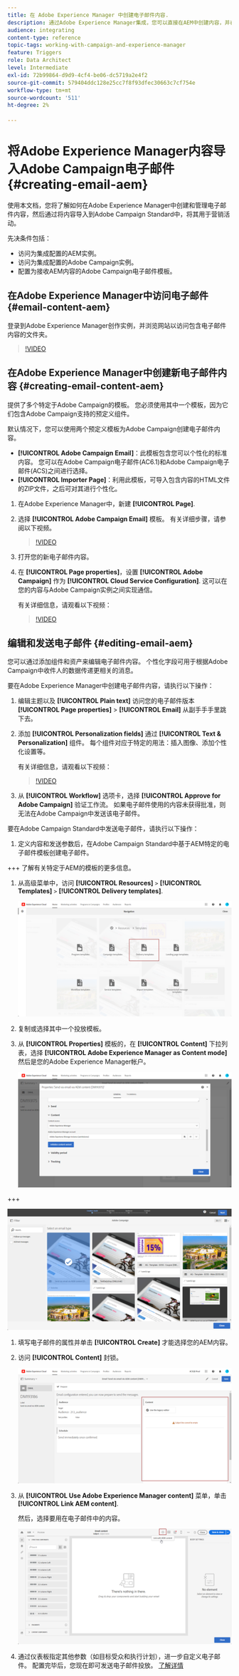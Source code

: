 ```yaml
---
title: 在 Adobe Experience Manager 中创建电子邮件内容.
description: 通过Adobe Experience Manager集成，您可以直接在AEM中创建内容，并在以后的Adobe Campaign中使用它。
audience: integrating
content-type: reference
topic-tags: working-with-campaign-and-experience-manager
feature: Triggers
role: Data Architect
level: Intermediate
exl-id: 72b99864-d9d9-4cf4-be06-dc5719a2e4f2
source-git-commit: 579404ddc128e25cc7f8f93dfec30663c7cf754e
workflow-type: tm+mt
source-wordcount: '511'
ht-degree: 2%

---
```


# 将Adobe Experience Manager内容导入Adobe Campaign电子邮件 {#creating-email-aem}

使用本文档，您将了解如何在Adobe Experience Manager中创建和管理电子邮件内容，然后通过将内容导入到Adobe Campaign Standard中，将其用于营销活动。

先决条件包括：

* 访问为集成配置的AEM实例。
* 访问为集成配置的Adobe Campaign实例。
* 配置为接收AEM内容的Adobe Campaign电子邮件模板。

## 在Adobe Experience Manager中访问电子邮件 {#email-content-aem}

登录到Adobe Experience Manager创作实例，并浏览网站以访问包含电子邮件内容的文件夹。

>[!VIDEO](https://video.tv.adobe.com/v/29996)

## 在Adobe Experience Manager中创建新电子邮件内容 {#creating-email-content-aem}

提供了多个特定于Adobe Campaign的模板。 您必须使用其中一个模板，因为它们包含Adobe Campaign支持的预定义组件。

默认情况下，您可以使用两个预定义模板为Adobe Campaign创建电子邮件内容。

* **[!UICONTROL Adobe Campaign Email]**：此模板包含您可以个性化的标准内容。 您可以在Adobe Campaign电子邮件(AC6.1)和Adobe Campaign电子邮件(ACS)之间进行选择。
* **[!UICONTROL Importer Page]**：利用此模板，可导入包含内容的HTML文件的ZIP文件，之后可对其进行个性化。

1. 在Adobe Experience Manager中，新建 **[!UICONTROL Page]**.

1. 选择 **[!UICONTROL Adobe Campaign Email]** 模板。 有关详细步骤，请参阅以下视频。

   >[!VIDEO](https://video.tv.adobe.com/v/29997)

1. 打开您的新电子邮件内容。

1. 在 **[!UICONTROL Page properties]**，设置 **[!UICONTROL Adobe Campaign]** 作为 **[!UICONTROL Cloud Service Configuration]**. 这可以在您的内容与Adobe Campaign实例之间实现通信。

   有关详细信息，请观看以下视频：

   >[!VIDEO](https://video.tv.adobe.com/v/29999)

## 编辑和发送电子邮件 {#editing-email-aem}

您可以通过添加组件和资产来编辑电子邮件内容。 个性化字段可用于根据Adobe Campaign中收件人的数据传递更相关的消息。

要在Adobe Experience Manager中创建电子邮件内容，请执行以下操作：

1. 编辑主题以及 **[!UICONTROL Plain text]** 访问您的电子邮件版本 **[!UICONTROL Page properties]** > **[!UICONTROL Email]** 从副手手手里跳下去。

1. 添加 **[!UICONTROL Personalization fields]** 通过 **[!UICONTROL Text & Personalization]** 组件。 每个组件对应于特定的用法：插入图像、添加个性化设置等。

   有关详细信息，请观看以下视频：

   >[!VIDEO](https://video.tv.adobe.com/v/29998)

1. 从 **[!UICONTROL Workflow]** 选项卡，选择 **[!UICONTROL Approve for Adobe Campaign]** 验证工作流。 如果电子邮件使用的内容未获得批准，则无法在Adobe Campaign中发送该电子邮件。

要在Adobe Campaign Standard中发送电子邮件，请执行以下操作：

1. 定义内容和发送参数后，在Adobe Campaign Standard中基于AEM特定的电子邮件模板创建电子邮件。

+++ 了解有关特定于AEM的模板的更多信息。

   1. 从高级菜单中，访问 **[!UICONTROL Resources]** `>` **[!UICONTROL Templates]** `>` **[!UICONTROL Delivery templates]**.

      ![](assets/aem_templates_1.png)

   1. 复制或选择其中一个投放模板。

   1. 从 **[!UICONTROL Properties]** 模板的，在 **[!UICONTROL Content]** 下拉列表，选择 **[!UICONTROL Adobe Experience Manager as Content mode]** 然后是您的Adobe Experience Manager帐户。

      ![](assets/aem_templates_2.png)

+++

   ![](assets/aem_send_1.png)

1. 填写电子邮件的属性并单击 **[!UICONTROL Create]** 才能选择您的AEM内容。

1. 访问 **[!UICONTROL Content]** 封锁。

   ![](assets/aem_send_2.png)

1. 从 **[!UICONTROL Use Adobe Experience Manager content]** 菜单，单击 **[!UICONTROL Link AEM content]**.

   然后，选择要用在电子邮件中的内容。

   ![](assets/aem_send_3.png)

1. 通过仪表板指定其他参数（如目标受众和执行计划），进一步自定义电子邮件。 配置完毕后，您现在即可发送电子邮件投放。 [了解详情](../../sending/using/confirming-the-send.md)

